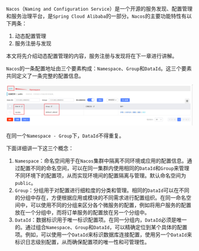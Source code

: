 `Nacos`（`Naming and Configuration Service`）是一个开源的服务发现、配置管理和服务治理平台，是`Spring Cloud Alibaba`的一部分。`Nacos`的主要功能特性有以下两条：

1. 动态配置管理
1. 服务注册与发现

本文将先介绍动态配置管理的内容，服务注册与发现将在下一章进行讲解。

`Nacos`的一条配置地址由三个要素构成：`Namespace`、`Group`和`DataId`。这三个要素共同定义了一条完整的配置信息。

![image-20240129090616207](image/image-20240129090616207.png)

在同一个`Namespace - Group`下，`DataId`不得重复。

下面详细讲一下这三个概念：

1. `Namespace`：命名空间用于在`Nacos`集群中隔离不同环境或应用的配置信息。通过配置不同的命名空间，可以在同一集群内使用相同的`DataId`和`Group`来管理不同环境下的配置项，从而实现环境间的配置隔离与管理。默认命名空间为`public`。
2. `Group`：分组用于对配置进行细粒度的分类和管理。相同的`DataId`可以在不同的分组中存在，方便根据应用或模块的不同需求进行配置组织。在同一命名空间中，可以使用不同的分组来区分各个微服务的配置，例如将用户服务的配置放在一个分组中，而将订单服务的配置放在另一个分组中。
3. `DataId`：数据标识用于唯一标识配置项。在同一分组内，`DataId`必须是唯一的。通过组合`Namespace`、`Group`和`DataId`，可以精确定位到某个具体的配置项。例如，可以使用一个`DataId`来标识数据库连接配置，使用另一个`DataId`来标识日志级别配置，从而确保配置项的唯一性和可管理性。